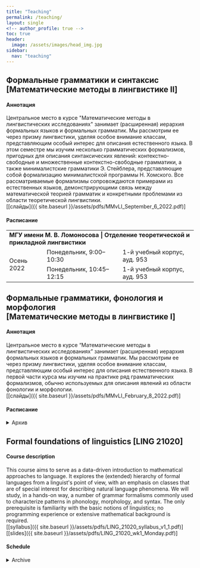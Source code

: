 ```yaml
---  
title: "Teaching"
permalink: /teaching/
layout: single
<!-- author_profile: true -->
toc: true
header:  
  image: /assets/images/head_img.jpg  
sidebar:
  nav: "teaching"
--- 
```

## <span id="mmvli-ii">Формальные грамматики и синтаксис <br/> [Математические методы в лингвистике II]</span>

#### Аннотация
Центральное место в курсе "Математические методы в лингвистических исследованиях" занимает (расширенная) иерархия формальных языков и формальных грамматик. Мы рассмотрим ее через призму лингвистики, уделяя особое внимание классам, представляющим особый интерес для описания естественного языка. В этом семестре мы изучим несколько грамматических формализмов, пригодных для описания синтаксических явлений: контекстно-свободные и множественные контекстно-свободные грамматики, а также минималистские грамматики Э. Стейблера, представляющие собой формализацию минималистской программы Н. Хомского. Все рассматриваемые формализмы сопровождаются примерами из естественных языков, демонстрирующими связь между математической теорией грамматик и конкретными проблемами из области теоретической лингвистики.  
[[слайды]({{ site.baseurl }}/assets/pdfs/MMvLI_September_6_2022.pdf)]

#### Расписание
<table>
<tr><td colspan="3"><b>МГУ имени М. В. Ломоносова | Отделение теоретической и прикладной лингвистики</b></td></tr>
<tr>
<td rowspan="2">Осень 2022</td>
<td>Понедельник, 9:00–10:30</td>
<td>1-й учебный корпус, ауд. 953</td>
</tr>
<tr>
<!-- <td rowspan="2">Осень 2022</td> -->
<td>Понедельник, 10:45–12:15</td>
<td>1-й учебный корпус, ауд. 953</td>
</tr>
</table>

## <span id="mmvli-i">Формальные грамматики, фонология и морфология <br/> [Математические методы в лингвистике I] </span>
#### Аннотация 
Центральное место в курсе “Математические методы в лингвистических исследованиях” занимает (расширенная) иерархия формальных языков и формальных грамматик. Мы рассмотрим ее через призму лингвистики, уделяя особое внимание классам, представляющим особый интерес для описания естественного языка. В первой части курса мы изучим на практике ряд грамматических формализмов, обычно используемых для описания явлений из области фонологии и морфологии.  
[[слайды]({{ site.baseurl }}/assets/pdfs/MMvLI_February_8_2022.pdf)]

#### Расписание
<details>
<summary>Архив</summary>
<table>
<tr><td colspan="3"><b>МГУ имени М. В. Ломоносова | Отделение теоретической и прикладной лингвистики</b></td></tr>
<tr>
<td>Весна 2022</td>
<td>Вторник, 13:00–14:30</td>
<td>1-й учебный корпус, ауд. 951</td>
</tr>
</table>  
</details>  

## <span id="formal-foundations-of-linguistics" title="">Formal foundations of linguistics [LING 21020]</span>
#### Course description
This course aims to serve as a data-driven introduction to mathematical approaches to language. It explores the (extended) hierarchy of formal languages from a linguist's point of view, with an emphasis on classes that are of special interest for describing natural language phenomena. We will study, in a hands-on way, a number of grammar formalisms commonly used to characterize patterns in phonology, morphology, and syntax. The only prerequisite is familiarity with the basic notions of linguistics; no programming experience or extensive mathematical background is required.  
[[syllabus]({{ site.baseurl }}/assets/pdfs/LING_21020_syllabus_v1_1.pdf)] [[slides]({{ site.baseurl }}/assets/pdfs/LING_21020_wk1_Monday.pdf)]

#### Schedule
<details>
<summary>Archive</summary>
<table>
<tr><td colspan="3"><b>University of Chicago | Department of Linguistics</b></td></tr>
<tr>
<td>Spring 2020</td>
<td>MWF 12:30–1:20pm Central Time</td>
<td>Zoom</td>
</tr>
</table>  
</details>  